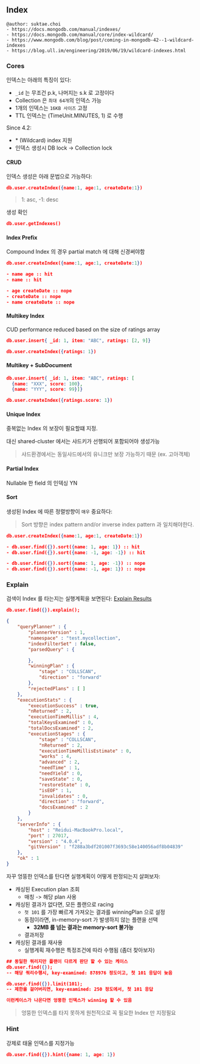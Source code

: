 ## Index

```
@author: suktae.choi
- https://docs.mongodb.com/manual/indexes/
- https://docs.mongodb.com/manual/core/index-wildcard/
- https://www.mongodb.com/blog/post/coming-in-mongodb-42--1-wildcard-indexes
- https://blog.ull.im/engineering/2019/06/19/wildcard-indexes.html
```

### Cores

인덱스는 아래의 특징이 있다:

- `_id` 는 무조건 p.k, 나머지는 s.k 로 고정이다
- Collection 은 `최대 64개`의 인덱스 가능
- 1개의 인덱스는 `16KB 사이즈` 고정
- TTL 인덱스는 (TimeUnit.MINUTES, 1) 로 수행

Since 4.2:

- \* (Wildcard) index 지원
- 인덱스 생성시 DB lock -> Collection lock

#### CRUD

인덱스 생성은 아래 문법으로 가능하다:

```json
db.user.createIndex({name:1, age:1, createDate:1})
```

> 1: asc, -1: desc

생성 확인

```json
db.user.getIndexes()
```

#### Index Prefix

Compound Index 의 경우 partial match 에 대해 신경써야함

```json
db.user.createIndex({name:1, age:1, createDate:1})

- name age :: hit
- name :: hit

- age createDate :: nope
- createDate :: nope
- name createDate :: nope
```

#### Multikey Index

CUD performance reduced based on the size of ratings array

```json
db.user.insert{ _id: 1, item: "ABC", ratings: [2, 9]}

db.user.createIndex({ratings: 1})
```

#### Multikey + SubDocument

```json
db.user.insert{ _id: 1, item: "ABC", ratings: [
  {name: "XXX", score: 100},
  {name: "YYY", score: 99}]}

db.user.createIndex({ratings.score: 1})
```

#### Unique Index

중복없는 Index 의 보장이 필요할떄 지정.

대신 shared-cluster 에서는 샤드키가 선행되어 포함되어야 생성가능

> 샤드환경에서는 동일샤드에서의 유니크만 보장 가능하기 때문 (ex. 고아객체)

#### Partial Index

Nullable 한 field 의 인덱싱 YN

#### Sort

생성된 Index 에 따른 정렬방향이 `매우` 중요하다:

> Sort 방향은 index pattern and/or inverse index pattern 과 일치해야한다.

```json
db.user.createIndex({name:1, age:1, createDate:1})

- db.user.find({}).sort({name: 1, age: 1}) :: hit
- db.user.find({}).sort({name: -1, age: -1}) :: hit

- db.user.find({}).sort({name: 1, age: -1}) :: nope
- db.user.find({}).sort({name: -1, age: 1}) :: nope
```

### Explain

검색이 Index 를 타는지는 실행계획을 보면된다: [Explain Results](https://docs.mongodb.com/manual/reference/explain-results/)

```json
db.user.find({}).explain();

{
	"queryPlanner" : {
		"plannerVersion" : 1,
		"namespace" : "test.mycollection",
		"indexFilterSet" : false,
		"parsedQuery" : {

		},
		"winningPlan" : {
			"stage" : "COLLSCAN",
			"direction" : "forward"
		},
		"rejectedPlans" : [ ]
	},
	"executionStats" : {
		"executionSuccess" : true,
		"nReturned" : 2,
		"executionTimeMillis" : 4,
		"totalKeysExamined" : 0,
		"totalDocsExamined" : 2,
		"executionStages" : {
			"stage" : "COLLSCAN",
			"nReturned" : 2,
			"executionTimeMillisEstimate" : 0,
			"works" : 4,
			"advanced" : 2,
			"needTime" : 1,
			"needYield" : 0,
			"saveState" : 0,
			"restoreState" : 0,
			"isEOF" : 1,
			"invalidates" : 0,
			"direction" : "forward",
			"docsExamined" : 2
		}
	},
	"serverInfo" : {
		"host" : "Reidui-MacBookPro.local",
		"port" : 27017,
		"version" : "4.0.4",
		"gitVersion" : "f288a3bdf201007f3693c58e140056adf8b04839"
	},
	"ok" : 1
}
```

자꾸 엉뚱한 인덱스를 탄다면 실행계획이 어떻게 판정되는지 살펴보자:

- 캐싱된 Execution plan 조회
  - 매칭 -> 해당 plan 사용
- 캐싱된 결과가 없다면, 모든 플랜으로 racing
  - `첫 101` 를 가장 빠르게 가져오는 결과를 winningPlan 으로 설정
  - 동점이라면, in-memory-sort 가 발생하지 않는 플랜을 선택
    - **32MB 를 넘는 결과는 memory-sort 불가능**
  - 결과저장
- 캐싱된 결과를 재사용
  - 실행계획 재수행은 특정조건에 따라 수행됨 (좀더 찾아보자)

```json
## 동일한 쿼리지만 플랜이 다르게 판단 할 수 있는 케이스
db.user.find({});
-- 해당 쿼리수행시, key-examined: 878976 정도이고, 첫 101 응답이 늦음

db.user.find({}).limit(101);
-- 제한을 걸어버리면, key-examined: 250 정도에서, 첫 101 응답

이런케이스가 나온다면 엉뚱한 인덱스가 winning 할 수 있음
```

> 엉뚱한 인덱스를 타지 못하게 원천적으로 꼭 필요한 Index 만 지정필요

### Hint

강제로 태울 인덱스를 지정가능

```json
db.user.find({}).hint({name: 1, age: 1})
```
